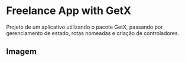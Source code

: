 # Freelance App with GetX

Projeto de um aplicativo utilizando o pacote GetX, passando por gerenciamento de estado, rotas nomeadas e criação de controladores.

## Imagem



